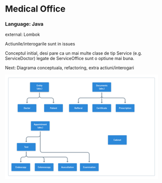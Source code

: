 # Medical Office 

### Language: Java
external: Lombok

Actiunile/interogarile sunt in issues

Conceptul initial, desi pare ca un mai multe clase de tip Service (e.g. ServiceDoctor) legate de ServiceOffice sunt o optiune mai buna.

Next: Diagrama conceptuala, refactoring, extra actiuni/interogari

![alt text](https://github.com/IancuOnescu/Medical-Office/blob/master/MD%20images/classes.png?raw=true)